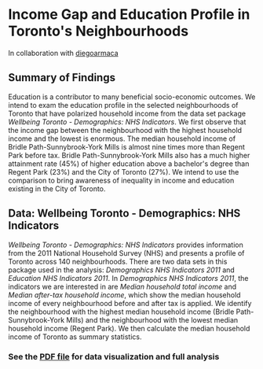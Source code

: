 # Income Gap and Education Profile in Toronto's Neighbourhoods
In collaboration with [diegoarmaca](https://github.com/diegoarmaca)

## Summary of Findings
Education is a contributor to many beneficial socio-economic outcomes. We intend to exam the education profile in the selected neighbourhoods of Toronto that have polarized household income from the data set package *Wellbeing Toronto - Demographics: NHS Indicators*. We first observe that the income gap between the neighbourhood with the highest household income and the lowest is enormous. The median household income of Bridle Path-Sunnybrook-York Mills is almost nine times more than Regent Park before tax. Bridle Path-Sunnybrook-York Mills also has a much higher attainment rate (45%) of higher education above a bachelor's degree than Regent Park (23%) and the City of Toronto (27%). We intend to use the comparison to bring awareness of inequality in income and education existing in the City of Toronto.

## Data: Wellbeing Toronto - Demographics: NHS Indicators
*Wellbeing Toronto - Demographics: NHS Indicators* provides information from the 2011 National Household Survey (NHS) and presents a profile of Toronto across 140 neighbourhoods. There are two data sets in this package used in the analysis: _Demographics NHS Indicators 2011_ and _Education NHS Indicators 2011_. In _Demographics NHS Indicators 2011_, the indicators we are interested in are *Median household total income* and *Median after-tax household income*, which show the median household income of every neighbourhood before and after tax is applied. We identify the neighbourhood with the highest median household income (Bridle Path-Sunnybrook-York Mills) and the neighbourhood with the lowest median household income (Regent Park). We then calculate the median household income of Toronto as summary statistics.

### See the [PDF file](toronto_income_gap.pdf) for data visualization and full analysis
